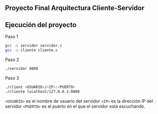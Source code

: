 ## Proyecto Final Arquitectura Cliente-Servidor 


## Ejecución del proyecto
Paso 1
```bash
gcc -o servidor servidor.c
gcc -o cliente cliente.c
```

Paso 2

```bash
./servidor 8080
```

Paso 3

```bash
./client <USUARIO>/<IP>:<PUERTO>
./cliente localhost/127.0.0.1:8080

```

 `<USUARIO>` es el nombre de usuario del servidor
 `<IP>` es la dirección IP del servidor
 `<PUERTO>` es el puerto en el que el servidor está escuchando.
